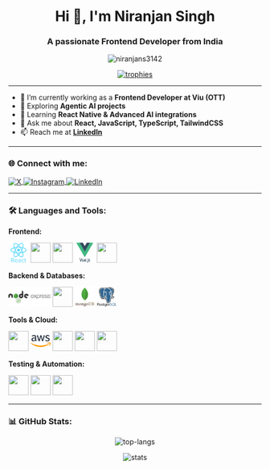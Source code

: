 <h1 align="center">Hi 👋, I'm Niranjan Singh</h1>
<h3 align="center">A passionate Frontend Developer from India</h3>

<p align="center">
  <img src="https://komarev.com/ghpvc/?username=niranjans3142&label=Profile%20views&color=0e75b6&style=flat" alt="niranjans3142" />
</p>

<p align="center">
  <a href="https://github.com/ryo-ma/github-profile-trophy">
    <img src="https://github-profile-trophy.vercel.app/?username=niranjans3142&theme=onedark&margin-w=10&margin-h=10" alt="trophies" />
  </a>
</p>

---

- 🔭 I’m currently working as a **Frontend Developer at Viu (OTT)**
- 👯 Exploring **Agentic AI projects**
- 🌱 Learning **React Native & Advanced AI integrations**
- 💬 Ask me about **React, JavaScript, TypeScript, TailwindCSS**
- 📫 Reach me at **[LinkedIn](https://www.linkedin.com/in/niranjan-singh-9b0a7a1a4/)**  

---

<h3 align="left">🌐 Connect with me:</h3>
<p align="left">
  <a href="https://x.com/niranja88466752" target="blank">
    <img align="center" src="https://raw.githubusercontent.com/rahuldkjain/github-profile-readme-generator/master/src/images/icons/Social/twitter.svg" alt="X" height="30" width="40" />
  </a>
  <a href="https://www.instagram.com/way_random1/" target="blank">
    <img align="center" src="https://raw.githubusercontent.com/rahuldkjain/github-profile-readme-generator/master/src/images/icons/Social/instagram.svg" alt="Instagram" height="30" width="40" />
  </a>
  <a href="https://www.linkedin.com/in/niranjan-singh-9b0a7a1a4/" target="blank">
    <img align="center" src="https://raw.githubusercontent.com/rahuldkjain/github-profile-readme-generator/master/src/images/icons/Social/linked-in-alt.svg" alt="LinkedIn" height="30" width="40" />
  </a>
</p>

---

<h3 align="left">🛠️ Languages and Tools:</h3>

**Frontend:**  
<p>
  <a href="https://reactjs.org/"><img src="https://raw.githubusercontent.com/devicons/devicon/master/icons/react/react-original-wordmark.svg" width="40" height="40"/></a>
  <a href="https://nextjs.org/"><img src="https://cdn.worldvectorlogo.com/logos/nextjs-2.svg" width="40" height="40"/></a>
  <a href="https://angular.io/"><img src="https://angular.io/assets/images/logos/angular/angular.svg" width="40" height="40"/></a>
  <a href="https://vuejs.org/"><img src="https://raw.githubusercontent.com/devicons/devicon/master/icons/vuejs/vuejs-original-wordmark.svg" width="40" height="40"/></a>
  <a href="https://tailwindcss.com/"><img src="https://www.vectorlogo.zone/logos/tailwindcss/tailwindcss-icon.svg" width="40" height="40"/></a>
</p>

**Backend & Databases:**  
<p>
  <a href="https://nodejs.org/"><img src="https://raw.githubusercontent.com/devicons/devicon/master/icons/nodejs/nodejs-original-wordmark.svg" width="40" height="40"/></a>
  <a href="https://expressjs.com/"><img src="https://raw.githubusercontent.com/devicons/devicon/master/icons/express/express-original-wordmark.svg" width="40" height="40"/></a>
  <a href="https://www.djangoproject.com/"><img src="https://cdn.worldvectorlogo.com/logos/django.svg" width="40" height="40"/></a>
  <a href="https://www.mongodb.com/"><img src="https://raw.githubusercontent.com/devicons/devicon/master/icons/mongodb/mongodb-original-wordmark.svg" width="40" height="40"/></a>
  <a href="https://www.postgresql.org/"><img src="https://raw.githubusercontent.com/devicons/devicon/master/icons/postgresql/postgresql-original-wordmark.svg" width="40" height="40"/></a>
</p>

**Tools & Cloud:**  
<p>
  <a href="https://git-scm.com/"><img src="https://www.vectorlogo.zone/logos/git-scm/git-scm-icon.svg" width="40" height="40"/></a>
  <a href="https://aws.amazon.com/"><img src="https://raw.githubusercontent.com/devicons/devicon/master/icons/amazonwebservices/amazonwebservices-original-wordmark.svg" width="40" height="40"/></a>
  <a href="https://cloud.google.com/"><img src="https://www.vectorlogo.zone/logos/google_cloud/google_cloud-icon.svg" width="40" height="40"/></a>
  <a href="https://www.figma.com/"><img src="https://www.vectorlogo.zone/logos/figma/figma-icon.svg" width="40" height="40"/></a>
  <a href="https://postman.com/"><img src="https://www.vectorlogo.zone/logos/getpostman/getpostman-icon.svg" width="40" height="40"/></a>
</p>

**Testing & Automation:**  
<p>
  <a href="https://jestjs.io/"><img src="https://www.vectorlogo.zone/logos/jestjsio/jestjsio-icon.svg" width="40" height="40"/></a>
  <a href="https://www.selenium.dev/"><img src="https://raw.githubusercontent.com/detain/svg-logos/master/svg/selenium-logo.svg" width="40" height="40"/></a>
  <a href="https://github.com/puppeteer/puppeteer"><img src="https://www.vectorlogo.zone/logos/pptrdev/pptrdev-official.svg" width="40" height="40"/></a>
</p>

---

<h3 align="left">📊 GitHub Stats:</h3>
<p align="center">
  <img src="https://github-readme-stats.vercel.app/api/top-langs?username=niranjans3142&show_icons=true&locale=en&layout=compact&theme=radical" alt="top-langs" />
</p>
<p align="center">
  <img src="https://github-readme-stats.vercel.app/api?username=niranjans3142&show_icons=true&locale=en&theme=radical" alt="stats" />
</p>
